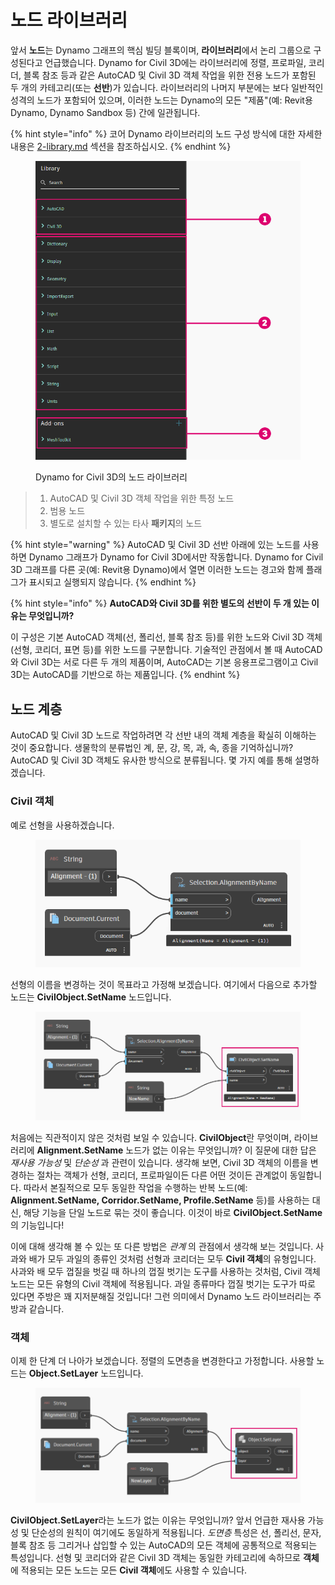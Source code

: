# 노드 라이브러리

앞서 **노드**는 Dynamo 그래프의 핵심 빌딩 블록이며, **라이브러리**에서 논리 그룹으로 구성된다고 언급했습니다. Dynamo for Civil 3D에는 라이브러리에 정렬, 프로파일, 코리더, 블록 참조 등과 같은 AutoCAD 및 Civil 3D 객체 작업을 위한 전용 노드가 포함된 두 개의 카테고리(또는 **선반**)가 있습니다. 라이브러리의 나머지 부분에는 보다 일반적인 성격의 노드가 포함되어 있으며, 이러한 노드는 Dynamo의 모든 "제품"(예: Revit용 Dynamo, Dynamo Sandbox 등) 간에 일관됩니다.

{% hint style="info" %} 코어 Dynamo 라이브러리의 노드 구성 방식에 대한 자세한 내용은 [2-library.md](../3\_user\_interface/2-library.md "mention") 섹션을 참조하십시오. {% endhint %}

<figure><img src="../.gitbook/assets/c3d-node-library.png" alt="" width="563"><figcaption><p>Dynamo for Civil 3D의 노드 라이브러리</p></figcaption></figure>

> 1. AutoCAD 및 Civil 3D 객체 작업을 위한 특정 노드
> 2. 범용 노드
> 3. 별도로 설치할 수 있는 타사 **패키지**의 노드

{% hint style="warning" %} AutoCAD 및 Civil 3D 선반 아래에 있는 노드를 사용하면 Dynamo 그래프가 Dynamo for Civil 3D에서만 작동합니다. Dynamo for Civil 3D 그래프를 다른 곳(예: Revit용 Dynamo)에서 열면 이러한 노드는 경고와 함께 플래그가 표시되고 실행되지 않습니다. {% endhint %}

{% hint style="info" %} **AutoCAD와 Civil 3D를 위한 별도의 선반이 두 개 있는 이유는 무엇입니까?** 

이 구성은 기본 AutoCAD 객체(선, 폴리선, 블록 참조 등)를 위한 노드와 Civil 3D 객체(선형, 코리더, 표면 등)를 위한 노드를 구분합니다. 기술적인 관점에서 볼 때 AutoCAD와 Civil 3D는 서로 다른 두 개의 제품이며, AutoCAD는 기본 응용프로그램이고 Civil 3D는 AutoCAD를 기반으로 하는 제품입니다. {% endhint %}

## 노드 계층

AutoCAD 및 Civil 3D 노드로 작업하려면 각 선반 내의 객체 계층을 확실히 이해하는 것이 중요합니다. 생물학의 분류법인 계, 문, 강, 목, 과, 속, 종을 기억하십니까? AutoCAD 및 Civil 3D 객체도 유사한 방식으로 분류됩니다. 몇 가지 예를 통해 설명하겠습니다.

### Civil 객체

예로 선형을 사용하겠습니다.

<figure><img src="../.gitbook/assets/c3d-node-library-alignment.png" alt=""><figcaption></figcaption></figure>

선형의 이름을 변경하는 것이 목표라고 가정해 보겠습니다. 여기에서 다음으로 추가할 노드는 **CivilObject.SetName** 노드입니다.

<figure><img src="../.gitbook/assets/c3d-node-library-alignment-set-name (1).png" alt=""><figcaption></figcaption></figure>

처음에는 직관적이지 않은 것처럼 보일 수 있습니다. **CivilObject**란 무엇이며, 라이브러리에 **Alignment.SetName** 노드가 없는 이유는 무엇입니까? 이 질문에 대한 답은 _재사용 가능성_ 및 _단순성_ 과 관련이 있습니다. 생각해 보면, Civil 3D 객체의 이름을 변경하는 절차는 객체가 선형, 코리더, 프로파일이든 다른 어떤 것이든 관계없이 동일합니다. 따라서 본질적으로 모두 동일한 작업을 수행하는 반복 노드(예: **Alignment.SetName, Corridor.SetName, Profile.SetName** 등)를 사용하는 대신, 해당 기능을 단일 노드로 묶는 것이 좋습니다. 이것이 바로 **CivilObject.SetName**의 기능입니다!

이에 대해 생각해 볼 수 있는 또 다른 방법은 _관계_ 의 관점에서 생각해 보는 것입니다. 사과와 배가 모두 과일의 종류인 것처럼 선형과 코리더는 모두 **Civil 객체**의 유형입니다. 사과와 배 모두 껍질을 벗길 때 하나의 껍질 벗기는 도구를 사용하는 것처럼, Civil 객체 노드는 모든 유형의 Civil 객체에 적용됩니다. 과일 종류마다 껍질 벗기는 도구가 따로 있다면 주방은 꽤 지저분해질 것입니다! 그런 의미에서 Dynamo 노드 라이브러리는 주방과 같습니다.

### 객체

이제 한 단계 더 나아가 보겠습니다. 정렬의 도면층을 변경한다고 가정합니다. 사용할 노드는 **Object.SetLayer** 노드입니다.

<figure><img src="../.gitbook/assets/c3d-node-library-alignment-set-layer.png" alt=""><figcaption></figcaption></figure>

**CivilObject.SetLayer**라는 노드가 없는 이유는 무엇입니까? 앞서 언급한 재사용 가능성 및 단순성의 원칙이 여기에도 동일하게 적용됩니다. _도면층_ 특성은 선, 폴리선, 문자, 블록 참조 등 그리거나 삽입할 수 있는 AutoCAD의 모든 객체에 공통적으로 적용되는 특성입니다. 선형 및 코리더와 같은 Civil 3D 객체는 동일한 카테고리에 속하므로 **객체**에 적용되는 모든 노드는 모든 **Civil 객체**에도 사용할 수 있습니다.

